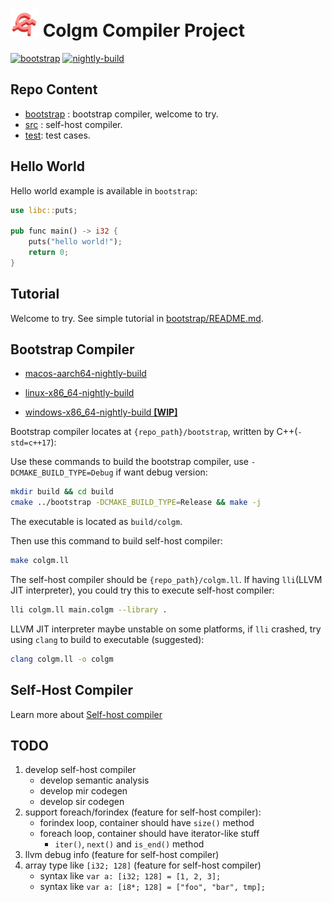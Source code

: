 # <img src="doc/colgm.svg" height="45px"/> Colgm Compiler Project

[![bootstrap](https://github.com/colgm/colgm/actions/workflows/ci.yml/badge.svg)](https://github.com/colgm/colgm/actions/workflows/ci.yml)
[![nightly-build](https://github.com/colgm/colgm/actions/workflows/release.yml/badge.svg)](https://github.com/colgm/colgm/actions/workflows/release.yml)

## Repo Content

- [bootstrap](./bootstrap/README.md) : bootstrap compiler, welcome to try.
- [src](./src/README.md) : self-host compiler.
- [test](./test): test cases.

## Hello World

Hello world example is available in `bootstrap`:

```rust
use libc::puts;

pub func main() -> i32 {
    puts("hello world!");
    return 0;
}
```

## Tutorial

Welcome to try. See simple tutorial in [bootstrap/README.md](./bootstrap/README.md).

## Bootstrap Compiler

- [macos-aarch64-nightly-build](https://github.com/colgm/colgm/releases/tag/macOS_nightly)

- [linux-x86_64-nightly-build](https://github.com/colgm/colgm/releases/tag/linux_nightly)

- [windows-x86_64-nightly-build __[WIP]__](https://github.com/colgm/colgm/releases/tag/windows_nightly)

Bootstrap compiler locates at `{repo_path}/bootstrap`, written by C++(`-std=c++17`):

Use these commands to build the bootstrap compiler, use `-DCMAKE_BUILD_TYPE=Debug` if want debug version:

```sh
mkdir build && cd build
cmake ../bootstrap -DCMAKE_BUILD_TYPE=Release && make -j
```

The executable is located as `build/colgm`.

Then use this command to build self-host compiler:

```sh
make colgm.ll
```

The self-host compiler should be `{repo_path}/colgm.ll`.
If having `lli`(LLVM JIT interpreter), you could try this to
execute self-host compiler:

```sh
lli colgm.ll main.colgm --library .
```

LLVM JIT interpreter maybe unstable on some platforms,
if `lli` crashed, try using `clang` to build to executable
(suggested):

```sh
clang colgm.ll -o colgm
```

## Self-Host Compiler

Learn more about [Self-host compiler](./src/README.md)

## TODO

1. develop self-host compiler
    - develop semantic analysis
    - develop mir codegen
    - develop sir codegen
2. support foreach/forindex (feature for self-host compiler):
    - forindex loop, container should have `size()` method
    - foreach loop, container should have iterator-like stuff
        - `iter()`, `next()` and `is_end()` method
3. llvm debug info (feature for self-host compiler)
4. array type like `[i32; 128]` (feature for self-host compiler)
    - syntax like `var a: [i32; 128] = [1, 2, 3];`
    - syntax like `var a: [i8*; 128] = ["foo", "bar", tmp];`
